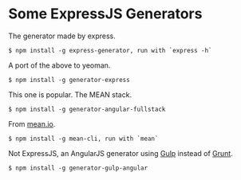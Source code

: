 # Some ExpressJS Generators

The generator made by express.
```
$ npm install -g express-generator, run with `express -h`
```

A port of the above to yeoman.
```
$ npm install -g generator-express
```

This one is popular. The MEAN stack.
```
$ npm install -g generator-angular-fullstack
```

From [mean.io](http://mean.io/).
```
$ npm install -g mean-cli, run with `mean`
```

Not ExpressJS, an AngularJS generator using [Gulp](http://gulpjs.com/) instead of [Grunt](http://gulpjs.com/).
```
$ npm install -g generator-gulp-angular
```
